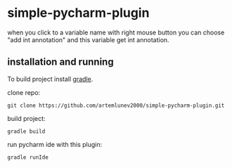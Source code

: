 # simple-pycharm-plugin

when you click to a variable name with right mouse button you can choose "add int annotation" and this variable get int annotation.

## installation and running

To build project install [gradle](https://gradle.org/install/).

clone repo:

```
git clone https://github.com/artemlunev2000/simple-pycharm-plugin.git
```

build project:

```
gradle build
```

run pycharm ide with this plugin:
```
gradle runIde
```

